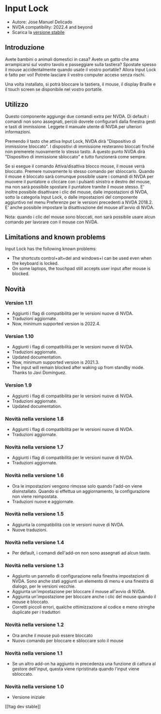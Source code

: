 # Input Lock #

* Autore: Jose Manuel Delicado
* NVDA compatibility: 2022.4 and beyond
* Scarica la [versione stabile][1]

## Introduzione

Avete bambini o animali domestici in casa? Avete un gatto che ama
arrampicarsi sul vostro tavolo e passeggiare sulla tastiera? Spostate spesso
il mouse accidentalmente quando usate il vostro portatile? Allora Input Lock
è fatto per voi! Potrete lasciare il vostro computer acceso senza rischi.

Una volta installato, si potrà bloccare la tastiera, il mouse, il display
Braille e il touch screen se disponibile nel vostro portatile.

## Utilizzo

Questo componente aggiunge due comandi extra per NVDA. Di default i comandi
non sono assegnati, perciò dovrete configurarli dalla finestra gesti e tasti
di immissione. Leggete il manuale utente di NVDA per ulteriori informazioni.

Premendo il tasto che attiva Input Lock, NVDA dirà "Dispositivo di
immissione bloccato". I dispositivi di immissione resteranno bloccati finché
non premerete nuovamente lo stesso tasto. A questo punto NVDA dirà
"Dispositivo di immissione sbloccato" e tutto funzionerà come sempre.

Se si esegue il comando Attiva/disattiva blocco mouse, il mouse verrà
bloccato. Premere nuovamente lo stesso comando per sbloccarlo. Quando il
mouse è bloccato sarà comunque possibile usare i comandi di NVDA per muovere
il puntatore o cliccare con i pulsanti sinistro e destro del mouse, ma non
sarà possibile spostare il puntatore tramite il mouse stesso. E' inoltre
possibile disattivare i clic del mouse, dalle impostazioni di NVDA, sotto la
categoria Input Lock, o dalle impostazioni del componente aggiuntivo nel
menu Preferenze per le versioni precedenti a NVDA 2018.2. E' anche possibile
impostare la disattivazione del mouse all'avvio di NVDA.

Nota: quando i clic del mouse sono bloccati, non sarà possibile usare alcun
comando per lavorare con il mouse con NVDA.

## Limitations and known problems

Input Lock has the following known problems:

* The shortcuts control+alt+del and windows+l can be used even when the
  keyboard is locked.
* On some laptops, the touchpad still accepts user input after mouse is
  blocked.

## Novità

### Version 1.11

* Aggiunti i flag di compatibilità per le versioni nuove di NVDA.
* Traduzioni aggiornate.
* Now, minimum supported version is 2022.4.

### Version 1.10

* Aggiunti i flag di compatibilità per le versioni nuove di NVDA.
* Traduzioni aggiornate.
* Updated documentation.
* Now, minimum supported version is 2021.3.
* The input will remain blocked after waking up from standby mode. Thanks to
  Javi Dominguez.

### Version 1.9

* Aggiunti i flag di compatibilità per le versioni nuove di NVDA.
* Traduzioni aggiornate.
* Updated documentation.

### Novità nella versione 1.8

* Aggiunti i flag di compatibilità per le versioni nuove di NVDA.
* Traduzioni aggiornate.

### Novità nella versione 1.7

* Aggiunti i flag di compatibilità per le versioni nuove di NVDA.
* Traduzioni aggiornate.

### Novità nella versione 1.6

* Ora le impostazioni vengono rimosse solo quando l'add-on viene
  disinstallato. Quando si effettua un aggiornamento, la configurazione non
  viene reimpostata.
* Traduzioni nuove e aggiornate.

### Novità nella versione 1.5

* Aggiunta la compatibilità con le versioni nuove di NVDA.
* Nuove traduzioni.

### Novità nella versione 1.4

* Per default, i comandi dell'add-on non sono assegnati ad alcun tasto.

### Novità nella versione 1.3

* Aggiunto un pannello di configurazione nella finestra impostazioni di
  NVDA. Sono anche stati aggiunti un elemento di menu e una finestra di
  dialogo, per le versioni vecchie.
* Aggiunta un'impostazione per bloccare il mouse all'avvio di NVDA.
* Aggiunta un'impostazione per bloccare anche i clic del mouse quando il
  mouse è bloccato.
* Corretti piccoli errori, qualche ottimizzazione al codice e meno stringhe
  duplicate per i traduttori

### Novità nella versione 1.2

* Ora anche il mouse può essere bloccato
* Nuovo comando per bloccare e sbloccare solo il mouse

### Novità nella versione 1.1

* Se un altro add-on ha aggiunto in precedenza una funzione di cattura al
  gestore dell'input, questa viene ripristinata quando l'input viene
  sbloccato.

### Novità nella versione 1.0

* Versione iniziale

[[!tag dev stable]]

[1]: https://www.nvaccess.org/addonStore/legacy?file=inputLock
